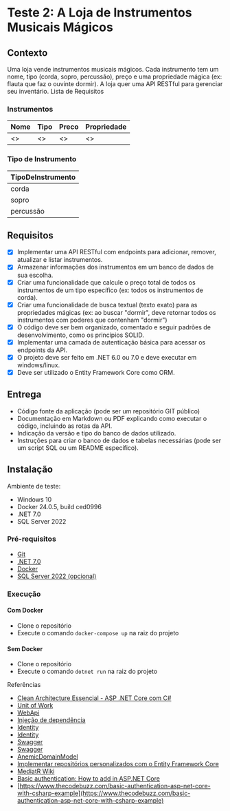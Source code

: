# Teste 2: A Loja de Instrumentos Musicais Mágicos

## Contexto 
Uma loja vende instrumentos musicais mágicos. Cada instrumento tem um nome, tipo (corda, sopro, percussão), preço e uma propriedade mágica (ex: flauta que faz o ouvinte dormir). A loja quer uma API RESTful para gerenciar seu inventário. Lista de Requisitos

### Instrumentos
|Nome|<TipoDeInstrumento>Tipo|Preco|Propriedade|
|--|--|--|--|
| <> | <> | <> | <> |

### Tipo de Instrumento 
|TipoDeInstrumento|
|---|
|corda|
|sopro|
|percussão|

## Requisitos

- [x] Implementar uma API RESTful com endpoints para adicionar, remover, atualizar e listar instrumentos.
- [x] Armazenar informações dos instrumentos em um banco de dados de sua escolha.
- [x] Criar uma funcionalidade que calcule o preço total de todos os instrumentos de um tipo específico (ex: todos os instrumentos de corda).
- [x] Criar uma funcionalidade de busca textual (texto exato) para as propriedades mágicas (ex: ao buscar "dormir", deve retornar todos os instrumentos com poderes que contenham "dormir")
- [x] O código deve ser bem organizado, comentado e seguir padrões de desenvolvimento, como os princípios SOLID.
- [x] Implementar uma camada de autenticação básica para acessar os endpoints da API.
- [x] O projeto deve ser feito em .NET 6.0 ou 7.0 e deve executar em windows/linux.
- [x] Deve ser utilizado o Entity Framework Core como ORM.

## Entrega
- Código fonte da aplicação (pode ser um repositório GIT público)
- Documentação em Markdown ou PDF explicando como executar o código, incluindo as rotas da API.
- Indicação da versão e tipo do banco de dados utilizado.
- Instruções para criar o banco de dados e tabelas necessárias (pode ser um script SQL ou um README específico).

## Instalação

Ambiente de teste:
- Windows 10
- Docker 24.0.5, build ced0996
- .NET 7.0
- SQL Server 2022

### Pré-requisitos
- [Git](https://git-scm.com/)
- [.NET 7.0](https://dotnet.microsoft.com/download/dotnet/7.0)
- [Docker](https://docs.docker.com/get-docker/)
- [SQL Server 2022 (opcional)](https://www.microsoft.com/pt-br/sql-server/sql-server-2022)

### Execução

#### Com Docker
- Clone o repositório
- Execute o comando `docker-compose up` na raiz do projeto

#### Sem Docker
- Clone o repositório
- Execute o comando `dotnet run` na raiz do projeto


Referências
- [Clean Architecture Essencial - ASP .NET Core com C#](https://www.udemy.com/course/clean-architecture-essencial-asp-net-core-com-c/learn/lecture/26063534)
- [Unit of Work](https://www.macoratti.net/16/01/net_uow2.htm) 
- [WebApi](https://www.macoratti.net/19/11/aspc_webapi1.htm)
- [Injeção de dependência](https://www.macoratti.net/17/04/aspcore_di1.htm)
- [Identity](https://balta.io/blog/aspnet-core-autenticacao-autorizacao)
- [Identity](https://www.macoratti.net/17/05/aspncore_identi1.htm)
- [Swagger](https://macoratti.net/22/04/swagger_aprdoc2.htm)
- [Swagger](https://medium.com/tableless/documenta%C3%A7%C3%A3o-de-apis-com-swagger-no-asp-net-core-e7bc3caa9185)
- [AnemicDomainModel](https://martinfowler.com/bliki/AnemicDomainModel.html)
- [Implementar repositórios personalizados com o Entity Framework Core](https://learn.microsoft.com/pt-br/dotnet/architecture/microservices/microservice-ddd-cqrs-patterns/infrastructure-persistence-layer-implementation-entity-framework-core#implement-custom-repositories-with-entity-framework-core)
- [MediatR Wiki](https://github.com/jbogard/MediatR/wiki)
- [Basic authentication: How to add in ASP.NET Core](https://www.youtube.com/watch?v=rGfxURLQp7o)
- [https://www.thecodebuzz.com/basic-authentication-asp-net-core-with-csharp-example](https://www.thecodebuzz.com/basic-authentication-asp-net-core-with-csharp-example)